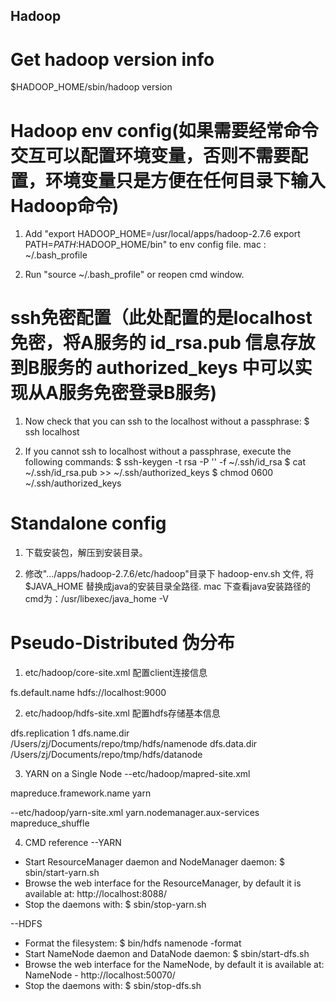 ## Hadoop ##

# Get hadoop version info
$HADOOP_HOME/sbin/hadoop version

# Hadoop env config(如果需要经常命令交互可以配置环境变量，否则不需要配置，环境变量只是方便在任何目录下输入Hadoop命令)
1. Add "export HADOOP_HOME=/usr/local/apps/hadoop-2.7.6
export PATH=$PATH:$HADOOP_HOME/bin" to env config file.
mac : ~/.bash_profile

2. Run "source ~/.bash_profile" or reopen cmd window.

# ssh免密配置（此处配置的是localhost免密，将A服务的 id_rsa.pub 信息存放到B服务的 authorized_keys 中可以实现从A服务免密登录B服务)
1. Now check that you can ssh to the localhost without a passphrase:
$ ssh localhost

2. If you cannot ssh to localhost without a passphrase, execute the following commands:
$ ssh-keygen -t rsa -P '' -f ~/.ssh/id_rsa
$ cat ~/.ssh/id_rsa.pub >> ~/.ssh/authorized_keys
$ chmod 0600 ~/.ssh/authorized_keys

# Standalone config
1. 下载安装包，解压到安装目录。

2. 修改".../apps/hadoop-2.7.6/etc/hadoop"目录下 hadoop-env.sh 文件, 将$JAVA_HOME 替换成java的安装目录全路径.
mac 下查看java安装路径的cmd为：/usr/libexec/java_home -V

# Pseudo-Distributed 伪分布
1. etc/hadoop/core-site.xml 配置client连接信息
<configuration>
   <property>
	  <name>fs.default.name </name>
      <value> hdfs://localhost:9000 </value> 
   </property>		   
</configuration>

2. etc/hadoop/hdfs-site.xml 配置hdfs存储基本信息
<configuration>
   <property>
      <!--节点数量-->
	  <name>dfs.replication</name>
	  <value>1</value>
   </property>	      
   
   <property>
      <!--namenode 存储目录-->
   	  <name>dfs.name.dir</name>
      <value>/Users/zj/Documents/repo/tmp/hdfs/namenode </value>
   </property>
										    
   <property>
      <!--datanode 存储目录-->
	  <name>dfs.data.dir</name> 
      <value>/Users/zj/Documents/repo/tmp/hdfs/datanode </value> 
   </property>
</configuration>

3. YARN on a Single Node
--etc/hadoop/mapred-site.xml
<configuration>
   <property>
	   <name>mapreduce.framework.name</name>
       <value>yarn</value>
   </property>
</configuration>

--etc/hadoop/yarn-site.xml
<configuration>
   <property>
      <name>yarn.nodemanager.aux-services</name>
      <value>mapreduce_shuffle</value>
   </property>
</configuration>

4. CMD reference
--YARN
- Start ResourceManager daemon and NodeManager daemon: $ sbin/start-yarn.sh
- Browse the web interface for the ResourceManager, by default it is available at: http://localhost:8088/
- Stop the daemons with: $ sbin/stop-yarn.sh

--HDFS
- Format the filesystem: $ bin/hdfs namenode -format
- Start NameNode daemon and DataNode daemon: $ sbin/start-dfs.sh
- Browse the web interface for the NameNode, by default it is available at: NameNode - http://localhost:50070/
- Stop the daemons with: $ sbin/stop-dfs.sh


